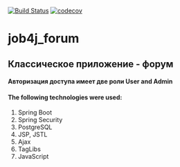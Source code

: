 [![Build Status](https://travis-ci.org/Sekator778/job4j_forum.svg?branch=master)](https://travis-ci.org/Sekator778/job4j_forum)
[![codecov](https://codecov.io/gh/Sekator778/job4j_forum/branch/master/graph/badge.svg)](https://codecov.io/gh/Sekator778/job4j_forum)
# job4j_forum
<h2>Классическое приложение - форум</h2>
<h4>Авторизация доступа имеет две роли User and Admin
</h4>

<h4>The following technologies were used:</h4>

<ol>
<li> Spring Boot </li>
<li> Spring Security </li>
<li> PostgreSQL </li>
<li> JSP, JSTL </li>
<li> Ajax </li>
<li> TagLibs </li>
<li> JavaScript </li>
</ol>
